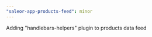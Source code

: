 ```yaml
---
"saleor-app-products-feed": minor
---
```


Adding "handlebars-helpers" plugin to products data feed
